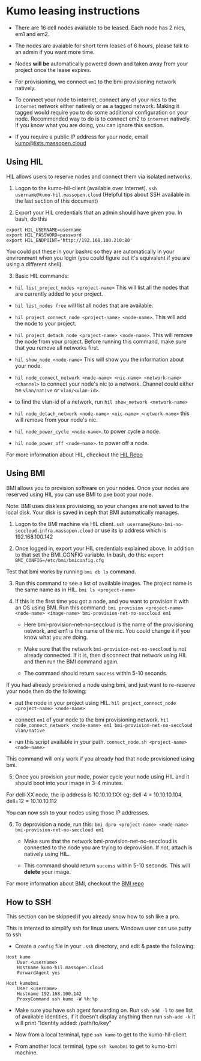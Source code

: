 # Kumo leasing instructions

* There are 16 dell nodes available to be leased. Each node has 2 nics, em1 and em2.

* The nodes are avaiable for short term leases of 6 hours, please talk to an admin
if you want more time.

* Nodes **will be** automatically powered down and taken away from your project once the lease expires.

* For provisioning, we connect `em1` to the bmi provisioning network natively.

* To connect your node to internet, connect any of your nics to the `internet` network
either natively or as a tagged network. Making it tagged would require you to
do some additional configuration on your node. Recommended way to do is to connect em2 to `internet` natively.
If you know what you are doing, you can ignore this section.

* If you require a public IP address for your node, email kumo@lists.massopen.cloud

## Using HIL

HIL allows users to reserve nodes and connect them via isolated networks.

1. Logon to the kumo-hil-client (available over Internet).
  `ssh username@kumo-hil.massopen.cloud` (Helpful tips about SSH available in the last section of this document)

2. Export your HIL credentials that an admin should have given you. In bash, do this

```
export HIL_USERNAME=username
export HIL_PASSWORD=password
export HIL_ENDPOINT='http://192.168.100.210:80'
```

You could put these in your bashrc so they are automatically in your environment
when you login (you could figure out it's equivalent if you are using a different shell).

3. Basic HIL commands:

* `hil list_project_nodes <project-name>`
    This will list all the nodes that are currently added to your project.

* `hil list_nodes free`
   will list all nodes that are available.

* `hil project_connect_node <project-name> <node-name>`.
    This will add the node to your project.

* `hil project_detach_node <project-name> <node-name>`.
    This will remove the node from your project. Before running this command, make
    sure that you remove all networks first.

* `hil show_node <node-name>`
    This will show you the information about your node.

* `hil node_connect_network <node-name> <nic-name> <network-name> <channel>`
    to connect your node's nic to a network. Channel could either be `vlan/native`
    or `vlan/<vlan-id>`.

* to find the vlan-id of a network, run `hil show_network <network-name>`

* `hil node_detach_network <node-name> <nic-name> <network-name>`
    this will remove <network-name> from your node's nic.

* `hil node_power_cycle <node-name>`.
    to power cycle a node.

* `hil node_power_off <node-name>`.
    to power off a node.

For more information about HIL, checkout the [HIL Repo](github.com/cci-moc/hil)


## Using BMI

BMI allows you to provision software on your nodes. Once your nodes are reserved using HIL
you can use BMI to pxe boot your node.

Note: BMI uses diskless provisioing, so your changes are not saved to the local disk. Your disk is
saved in ceph that BMI automatically manages.

1. Logon to the BMI machine via HIL client.
    `ssh username@kumo-bmi-no-seccloud.infra.massopen.cloud`
    or use its ip address which is 192.168.100.142

2. Once logged in, export your HIL credentials explained above. In addition to that
set the BMI_CONFIG variable. In bash, do this:
    `export BMI_CONFIG=/etc/bmi/bmiconfig.cfg`

Test that bmi works by running `bmi db ls` command.


3. Run this command to see a list of available images. The project name is the same name as in HIL.
    `bmi ls <project-name>`


4. If this is the first time you got a node, and you want to provision it with an OS using BMI.
Run this command:
    `bmi provision <project-name> <node-name> <image-name> bmi-provision-net-no-seccloud em1`


    * Here bmi-provision-net-no-seccloud is the name of the provisioning network,
    and em1 is the name of the nic. You could change it if you know what you are doing.

    * Make sure that the network `bmi-provision-net-no-seccloud` is not already connected.
    If it is, then disconnect that network using HIL and then run the BMI command again.

    * The command should return `success` within 5-10 seconds.


If you had already provisioned a node using bmi, and just want to re-reserve your node then
do the following:

* put the node in your project using HIL.
`hil project_connect_node <project-name> <node-name>`

* connect `em1` of your node to the bmi provisioning network.
`hil node_connect_network <node-name> em1 bmi-provision-net-no-seccloud vlan/native`

* run this script available in your path.
 `connect_node.sh <project-name> <node-name>`

This command will only work if you already had that node provisioned using bmi.


5. Once you provision your node, power cycle your node using HIL and it should boot
into your image in 3-4 minutes.

For dell-XX node, the ip address is 10.10.10.1XX
eg; dell-4 = 10.10.10.104, dell=12 = 10.10.10.112

You can now ssh to your nodes using those IP addresses.


6. To deprovision a node, run this:
    `bmi dpro <project-name> <node-name> bmi-provision-net-no-seccloud em1`

    * Make sure that the network bmi-provision-net-no-seccloud is connected to the node
    you are trying to deprovision. If not, attach is natively using HIL.

    * This command should return `success` within 5-10 seconds. This will **delete** your
    image.

For more information about BMI, checkout the [BMI repo](github.com/cci-moc/ims)


## How to SSH

This section can be skipped if you already know how to ssh like a pro.

This is intented to simplify ssh for linux users. Windows user can use putty to ssh.

* Create a `config` file in your `.ssh` directory, and edit & paste the following:

```
Host kumo
    User <username>
    Hostname kumo-hil.massopen.cloud
    ForwardAgent yes

Host kumobmi
    User <username>
    Hostname 192.168.100.142
    ProxyCommand ssh kumo -W %h:%p
```

* Make sure you have ssh agent forwarding on.
  Run `ssh-add -l` to see list of available identities, if it doesn't display anything
  then run `ssh-add -k` it will print "Identity added: /path/to/key"

* Now from a local terminal, type `ssh kumo` to get to the kumo-hil-client.

* From another local terminal, type `ssh kumobmi` to get to kumo-bmi machine.
